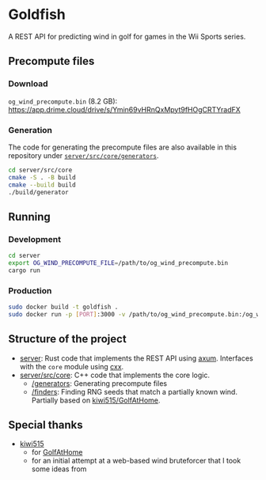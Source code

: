# Goldfish

A REST API for predicting wind in golf for games in the Wii Sports series.

## Precompute files

### Download

`og_wind_precompute.bin` (8.2 GB): https://app.drime.cloud/drive/s/Ymin69vHRnQxMpyt9fHOgCRTYradFX

### Generation

The code for generating the precompute files are also available in this repository under [`server/src/core/generators`](server/src/core/generators).

```sh
cd server/src/core
cmake -S . -B build
cmake --build build
./build/generator
```

## Running

### Development

```sh
cd server
export OG_WIND_PRECOMPUTE_FILE=/path/to/og_wind_precompute.bin
cargo run
```

### Production

```sh
sudo docker build -t goldfish .
sudo docker run -p [PORT]:3000 -v /path/to/og_wind_precompute.bin:/og_wind_precompute.bin goldfish
```
## Structure of the project

-   [server](server/): Rust code that implements the REST API using [axum](https://github.com/tokio-rs/axum). Interfaces with the `core` module using [cxx](https://github.com/dtolnay/cxx).
-   [server/src/core](server/src/core/): C++ code that implements the core logic.
    -   [/generators](server/src/core/generators/): Generating precompute files
    -   [/finders](server/src/core/finders/): Finding RNG seeds that match a partially known wind. Partially based on [kiwi515/GolfAtHome](https://github.com/kiwi515/GolfAtHome).

## Special thanks

-   [kiwi515](https://github.com/kiwi515/)
    -   for [GolfAtHome](https://github.com/kiwi515/GolfAtHome)
    -   for an initial attempt at a web-based wind bruteforcer that I took some ideas from

